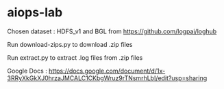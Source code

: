# aiops-lab
Chosen dataset : HDFS_v1 and BGL from https://github.com/logpai/loghub

Run download-zips.py to download .zip files

Run extract.py to extract .log files from .zip files

Google Docs : https://docs.google.com/document/d/1x-3RRyXkGkXJ0hrzaJMCALC1CKbgWruz9rTNsmrhLbI/edit?usp=sharing
